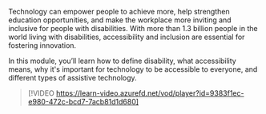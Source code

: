 Technology can empower people to achieve more, help strengthen education opportunities, and make the workplace more inviting and inclusive for people with disabilities. With more than 1.3 billion people in the world living with disabilities, accessibility and inclusion are essential for fostering innovation. 

In this module, you’ll learn how to define disability, what accessibility means, why it's important for technology to be accessible to everyone, and different types of assistive technology. 

> [!VIDEO https://learn-video.azurefd.net/vod/player?id=9383f1ec-e980-472c-bcd7-7acb81d1d680]